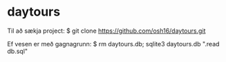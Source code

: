 # daytours
Til að sækja project:
$ git clone https://github.com/osh16/daytours.git

Ef vesen er með gagnagrunn:
$ rm daytours.db; sqlite3 daytours.db ".read db.sql"

